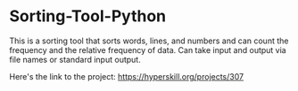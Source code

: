 ﻿# Sorting-Tool-Python
This is a sorting tool that sorts words, lines, and numbers and can count the frequency and the relative frequency of data. Can take input and output via file names or standard input output.

Here's the link to the project: https://hyperskill.org/projects/307
